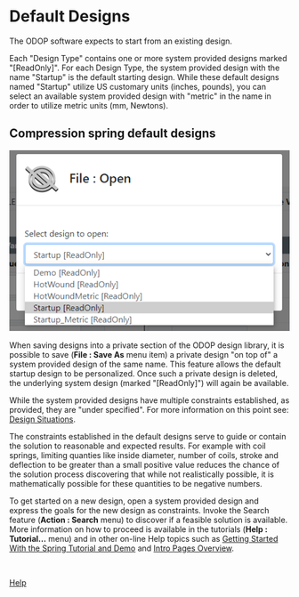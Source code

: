 # Default Designs

The ODOP software expects to start from an existing design.   

Each "Design Type" contains one or more system provided designs marked "[ReadOnly]". 
For each Design Type, the system provided design with the name "Startup" is the default starting design. 
While these default designs named "Startup" utilize US customary units (inches, pounds),
you can select an available system provided design with "metric" in the name in order to
utilize metric units (mm, Newtons).   

## Compression spring default designs   
![Compression spring default designs](/docs/Help/png/FileOpen_defaultDesigns.png "File : Open default designs")  

When saving designs into a private section of the ODOP design library, 
it is possible to save (**File : Save As** menu item) a private design "on top of" 
a system provided design of the same name. 
This feature allows the default startup design to be personalized.
Once such a private design is deleted, the underlying system design (marked "[ReadOnly]") 
will again be available.

While the system provided designs have multiple constraints established, 
as provided, they are "under specified". 
For more information on this point see: [Design Situations](designSituations.html).   

The constraints established in the default designs serve to guide or contain the solution to 
reasonable and expected results.
For example with coil springs, 
limiting quanties like inside diameter, number of coils, stroke and deflection to be greater than
a small positive value reduces the chance of the solution process discovering that 
while not realistically possible, it is mathematically possible for these quantities to be negative numbers.  

To get started on a new design, open a system provided design and express the goals for the new design as constraints.
Invoke the Search feature (**Action : Search** menu) to discover if a feasible solution is available.
More information on how to proceed is available in the tutorials (**Help : Tutorial...** menu) 
and in other on-line Help topics such as 
[Getting Started With the Spring Tutorial and Demo](gettingStartedSpring.html) and 
[Intro Pages Overview](/docs/About/introPagesOverview.html).  

&nbsp;

[Help](/docs/Help)
